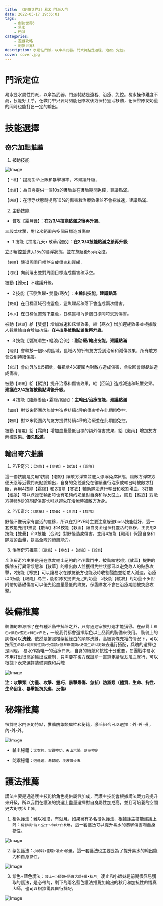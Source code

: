```yaml
---
title: 《劍俠世界3》易水 門派入門
date: 2022-05-17 19:36:01
tags: 
    - 劍俠世界3
    - 易水
    - 門派
categories:
    - 遊戲攻略
    - 劍俠世界3
description: 水屬性門派，以傘為武器。門派特點是遠程、治療、免控。
cover: cover.jpg
---
```

# 門派定位

易水是水屬性門派，以傘為武器。門派特點是遠程、治療、免控。易水操作難度不高，技能好上手，在戰鬥中只要時刻能在隊友後方保持靈活移動，在保證隊友奶量的同時也能打出一定的輸出。

# 技能選擇

## 奇穴加點推薦

1. 被動技能

![Image](https://i.imgur.com/bWfeay7.png)

【`上善`】：提高生命上限和暴擊機率，不建議升級。

【`冰華`】：為自身提供一個10s的護盾並在護盾期間免控，建議點滿。

【`逍遙`】：在漂浮狀態時提高10%的傷害和治療效果並不會被減速，建議點滿。

2. 主動技能

* 普攻【霜月舞】：**在2/3/4技能點滿之後再升級**。

三段式攻擊，對12米範圍內多個目標造成傷害


* 1 技能【扶搖九天• 散華/泡影】：**在2/3/4技能點滿之後再升級**

立即解控並進入15s的漂浮狀態，並在施展後5s內免控。

【`散華`】擊退周圍目標並造成傷害和遲緩，

【`泡影`】向前躍出並對周圍目標造成傷害和浮空。

被動【歸元】不建議升級。

* 2 技能【玉泉魚躍• 雙疊/寒衣】：**主輸出技能，建議點滿**

【`雙疊`】在目標區域召喚靈魚，靈魚躍起和落下會造成兩次傷害。

【`寒衣`】在目標位置落下靈魚，目標區域內多個目標同時受到傷害。

被動【`越淵`】給【雙疊】增加減速和眩暈效果，給【寒衣】增加遲緩效果並根據敵人數量給自身增加抗性。**在4技能被動點滿後再升級**。

* 3 技能【碧海潮生• 縱浪/合流】：**副治療/輸出技能，建議點滿**

【`縱浪`】會釋放一個5s的區域，區域內的所有友方受到治療和減傷效果，所有敵方會受到持續傷害。

【`合流`】會向外放出5把傘，每把傘4米範圍內對敵方造成傷害，傘收回會爆裂並造成傷害。

被動【`潮暖`】給【縱浪】提升治療和傷害效果，給【回流】造成減速和眩暈效果。**建議在2/4技能被動點滿後升級**。

* 4 技能【臨淵羨魚• 霜降/穀雨】：**主輸出/治療技能，建議點滿**

【`霜降`】對12米範圍內的敵方造成持續4秒的傷害並在此期間免控。

【`穀雨`】對12米範圍內的友方提供持續4秒的治療並在此期間免控。

被動【`落霜`】給【霜降】增加血量最低目標的額外傷害效果，給【穀雨】增加友方解控效果。**優先點滿**。

## 輸出奇穴推薦

1. PVP奇穴：`【泡影】+【寒衣】+【縱浪】+【霜降】`

這一套技能是先用1技能【泡影】讓敵方浮空並進入漂浮免控狀態，讓敵方浮空方便天忍等近戰門派貼臉輸出，自身的免控避免在後續進行治療或輸出時被敵方打斷，再用4技能【霜降】和2技能【寒衣】輔助隊友進行輸出和收割殘血，3技能【縱浪】可以保證在輸出時也有足夠的奶量對自身和隊友回血，而且【縱浪】對敵方持續5秒的基礎傷害也可以避免在治療時被敵方近身。

2. PVE奇穴：`【散華】+【雙疊】+【合流】+【穀雨】`

野怪不像玩家有靈活的位移，所以在打PVE時主要注意躲避boss技能就好，這一套技能先用1技能【散華】和4技能【穀雨】讓自身全程保持靈活的位移，主要用2技能【雙疊】和3技能【合流】對野怪造成傷害，並用4技能【穀雨】保證自身和隊友的血量，提高全隊的續航能力。

3. 治療奇穴推薦：`【散華】+【寒衣】+【縱浪】+【穀雨】`

全治療奇穴主要是用在隊友輸出足夠的PVP戰鬥中，被動給1技能【散華】提供的解除五行異常狀態和【散華】的推出敵人並獲得免控狀態可以避免敵人的貼臉攻擊，2技能【寒衣】可以讓易水在隊友後方也能及時收割殘血並給敵人減速，治療以4技能【穀雨】為主，能給隊友提供充足的奶量，3技能【縱浪】的奶量不多但附帶的基礎傷害可以優先給血量最低的隊友，保證隊友不會在治療期間被突臉攻擊。

# 裝備推薦

裝備的來源除了在各種活動中掉落之外，只有通過家族打造才能獲得。在品質上`橙色>紫色>藍色>綠色>白色`，一般我們都會選擇紫色以上品質的裝備來使用。
裝備上的詞條可以**洗練**，依然是按照橙紫藍綠白的順序洗練，高級詞條充裕的情況下，可以按照`生命類>防禦抗性類>免傷類>暴擊爆傷類>反傷生命回复類`去進行搭配，兵魄的選擇也是同理。
易水作為唯一的治療門派，自身的續航和抗性十分重要，在團戰中易水不用打出很高的輸出或控制，只需要在後方保證能一直遊走給隊友加血就行，可以根據下表來選擇裝備詞條和兵魄

![Image](https://i.imgur.com/SGGbSGX.png)

**注：攻擊類（力量、攻擊、靈巧、暴擊爆傷、忽抗）防禦類（體質、生命、抗性、生命回复、暴擊抵抗免傷、反傷）**

# 秘籍推薦

根據易水門派的特點，推薦防禦類屬性和秘籍，激活組合可以選擇：外-外-外，內-外-外。

![Image](https://i.imgur.com/WLbrcai.png)

* 輸出秘籍：`太玄經、紫霞神功、天山六陽、落英神劍` 

* 防禦秘籍：`逍遙遊、洗髓經、凌波微步五`

# 護法推薦

護法主要是通過護主技能給角色提供屬性加成，而護主技能會根據護法戰力的提升來升級，所以我們在護法的挑選上盡量選擇對自身屬性加成高，並且可培養的空間更大的護法上陣。

1. 橙色護法：難以獲取，有就用。如果擁有多名橙色護法，根據護主技能建議上陣：`楊影楓+龍五公子+冷啟+白秋琳`。這一套護法可以提升易水的暴擊傷害和自身抗性。

![Image](https://i.imgur.com/bfwNNuJ.png)

2. 紫色護法：`小師妹+靈瓏+凌止+殷童`。這一套護法也主要是為了提升易水的輸出能力和自身抗性。

![Image](https://i.imgur.com/3AUddDW.png)

3. 紫色+藍色護法：`凌止+小師妹+悟真大師+耀•秋月`，凌止和小師妹是前期很容易獲取的護法，是必帶的，剩下的兩名藍色護法推薦加輸出的秋月和加抗性的悟真大師，也可以根據需要自行搭配。

![Image](https://i.imgur.com/n9Ugdhg.png)
